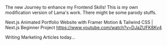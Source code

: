The new Journey to enhance my Frontend Skills!
This is my own modification version of Lama's work.
There might be some parody stuffs.

Next.js Animated Portfolio Website with Framer Motion & Tailwind CSS | Next.js Beginner Project
https://www.youtube.com/watch?v=DJaZUFK8Kv4

Writing Marketing Articles today...